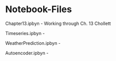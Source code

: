 # Notebook-Files

Chapter13.ipbyn - Working through Ch. 13 Chollett 

Timeseries.ipbyn - 

WeatherPrediction.ipbyn - 

Autoencoder.ipbyn - 
